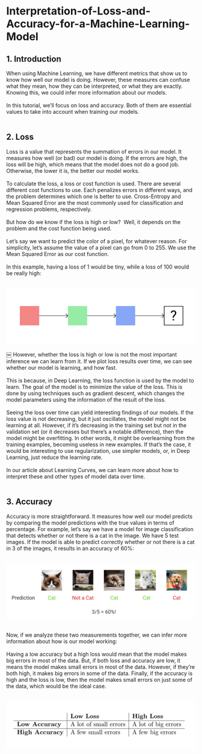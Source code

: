 # Interpretation-of-Loss-and-Accuracy-for-a-Machine-Learning-Model

## 1. Introduction
When using Machine Learning, we have different metrics that show us to know how well our model is doing. However, these measures can confuse what they mean, how they can be interpreted, or what they are exactly. Knowing this, we could infer more information about our models.<br><br>
In this tutorial, we’ll focus on loss and accuracy. Both of them are essential values to take into account when training our models.<br><br>

## 2. Loss
Loss is a value that represents the summation of errors in our model. It measures how well (or bad) our model is doing. If the errors are high, the loss will be high, which means that the model does not do a good job. Otherwise, the lower it is, the better our model works.<br><br>
To calculate the loss, a loss or cost function is used. There are several different cost functions to use. Each penalizes errors in different ways, and the problem determines which one is better to use. Cross-Entropy and Mean Squared Error are the most commonly used for classification and regression problems, respectively.<br><br>
But how do we know if the loss is high or low?  Well, it depends on the problem and the cost function being used.<br><br>
Let’s say we want to predict the color of a pixel, for whatever reason. For simplicity, let’s assume the value of a pixel can go from 0 to 255. We use the Mean Squared Error as our cost function.<br><br>
In this example, having a loss of 1 would be tiny, while a loss of 100 would be really high:<br><br>

<img src="images/1.svg"></img><br><br>
￼
However, whether the loss is high or low is not the most important inference we can learn from it. If we plot loss results over time, we can see whether our model is learning, and how fast.<br><br>
This is because, in Deep Learning, the loss function is used by the model to learn. The goal of the model is to minimize the value of the loss. This is done by using techniques such as gradient descent, which changes the model parameters using the information of the result of the loss.<br><br>
Seeing the loss over time can yield interesting findings of our models. If the loss value is not decreasing, but it just oscillates, the model might not be learning at all. However, if it’s decreasing in the training set but not in the validation set (or it decreases but there’s a notable difference), then the model might be overfitting. In other words, it might be overlearning from the training examples, becoming useless in new examples. If that’s the case, it would be interesting to use regularization, use simpler models, or, in Deep Learning, just reduce the learning rate.<br><br>
In our article about Learning Curves, we can learn more about how to interpret these and other types of model data over time.<br><br>

## 3. Accuracy
Accuracy is more straightforward. It measures how well our model predicts by comparing the model predictions with the true values in terms of percentage.
For example, let’s say we have a model for image classification that detects whether or not there is a cat in the image. We have 5 test images. If the model is able to predict correctly whether or not there is a cat in 3 of the images, it results in an accuracy of 60%:<br><br>

<img src="images/3.webp"></img></img><br><br>

Now, if we analyze these two measurements together, we can infer more information about how is our model working:<br><br>
Having a low accuracy but a high loss would mean that the model makes big errors in most of the data. But, if both loss and accuracy are low, it means the model makes small errors in most of the data. However, if they’re both high, it makes big errors in some of the data. Finally, if the accuracy is high and the loss is low, then the model makes small errors on just some of the data, which would be the ideal case.<br><br>

<img src="images/2.png">
